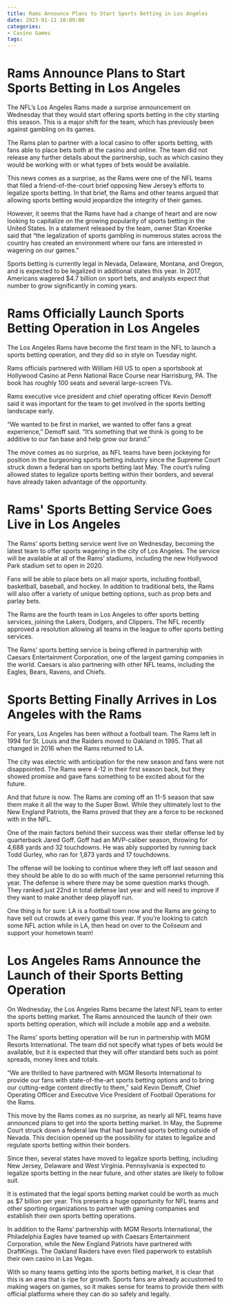 ```yaml
---
title: Rams Announce Plans to Start Sports Betting in Los Angeles
date: 2023-01-11 10:09:00
categories:
- Casino Games
tags:
---
```



#  Rams Announce Plans to Start Sports Betting in Los Angeles

The NFL’s Los Angeles Rams made a surprise announcement on Wednesday that they would start offering sports betting in the city starting this season. This is a major shift for the team, which has previously been against gambling on its games.

The Rams plan to partner with a local casino to offer sports betting, with fans able to place bets both at the casino and online. The team did not release any further details about the partnership, such as which casino they would be working with or what types of bets would be available.

This news comes as a surprise, as the Rams were one of the NFL teams that filed a friend-of-the-court brief opposing New Jersey’s efforts to legalize sports betting. In that brief, the Rams and other teams argued that allowing sports betting would jeopardize the integrity of their games.

However, it seems that the Rams have had a change of heart and are now looking to capitalize on the growing popularity of sports betting in the United States. In a statement released by the team, owner Stan Kroenke said that “the legalization of sports gambling in numerous states across the country has created an environment where our fans are interested in wagering on our games.”

Sports betting is currently legal in Nevada, Delaware, Montana, and Oregon, and is expected to be legalized in additional states this year. In 2017, Americans wagered $4.7 billion on sport bets, and analysts expect that number to grow significantly in coming years.

#  Rams Officially Launch Sports Betting Operation in Los Angeles

The Los Angeles Rams have become the first team in the NFL to launch a sports betting operation, and they did so in style on Tuesday night.

Rams officials partnered with William Hill US to open a sportsbook at Hollywood Casino at Penn National Race Course near Harrisburg, PA. The book has roughly 100 seats and several large-screen TVs.

Rams executive vice president and chief operating officer Kevin Demoff said it was important for the team to get involved in the sports betting landscape early.

“We wanted to be first in market, we wanted to offer fans a great experience,” Demoff said. “It’s something that we think is going to be additive to our fan base and help grow our brand.”

The move comes as no surprise, as NFL teams have been jockeying for position in the burgeoning sports betting industry since the Supreme Court struck down a federal ban on sports betting last May. The court’s ruling allowed states to legalize sports betting within their borders, and several have already taken advantage of the opportunity.

#  Rams' Sports Betting Service Goes Live in Los Angeles

The Rams’ sports betting service went live on Wednesday, becoming the latest team to offer sports wagering in the city of Los Angeles. The service will be available at all of the Rams’ stadiums, including the new Hollywood Park stadium set to open in 2020.

Fans will be able to place bets on all major sports, including football, basketball, baseball, and hockey. In addition to traditional bets, the Rams will also offer a variety of unique betting options, such as prop bets and parlay bets.

The Rams are the fourth team in Los Angeles to offer sports betting services, joining the Lakers, Dodgers, and Clippers. The NFL recently approved a resolution allowing all teams in the league to offer sports betting services.

The Rams’ sports betting service is being offered in partnership with Caesars Entertainment Corporation, one of the largest gaming companies in the world. Caesars is also partnering with other NFL teams, including the Eagles, Bears, Ravens, and Chiefs.

#  Sports Betting Finally Arrives in Los Angeles with the Rams

For years, Los Angeles has been without a football team. The Rams left in 1994 for St. Louis and the Raiders moved to Oakland in 1995. That all changed in 2016 when the Rams returned to LA.

The city was electric with anticipation for the new season and fans were not disappointed. The Rams were 4-12 in their first season back, but they showed promise and gave fans something to be excited about for the future.

And that future is now. The Rams are coming off an 11-5 season that saw them make it all the way to the Super Bowl. While they ultimately lost to the New England Patriots, the Rams proved that they are a force to be reckoned with in the NFL.

One of the main factors behind their success was their stellar offense led by quarterback Jared Goff. Goff had an MVP-caliber season, throwing for 4,688 yards and 32 touchdowns. He was ably supported by running back Todd Gurley, who ran for 1,873 yards and 17 touchdowns.

The offense will be looking to continue where they left off last season and they should be able to do so with much of the same personnel returning this year. The defense is where there may be some question marks though. They ranked just 22nd in total defense last year and will need to improve if they want to make another deep playoff run.

One thing is for sure: LA is a football town now and the Rams are going to have sell out crowds at every game this year. If you’re looking to catch some NFL action while in LA, then head on over to the Coliseum and support your hometown team!

#  Los Angeles Rams Announce the Launch of their Sports Betting Operation

On Wednesday, the Los Angeles Rams became the latest NFL team to enter the sports betting market. The Rams announced the launch of their own sports betting operation, which will include a mobile app and a website.

The Rams’ sports betting operation will be run in partnership with MGM Resorts International. The team did not specify what types of bets would be available, but it is expected that they will offer standard bets such as point spreads, money lines and totals.

“We are thrilled to have partnered with MGM Resorts International to provide our fans with state-of-the-art sports betting options and to bring our cutting-edge content directly to them,” said Kevin Demoff, Chief Operating Officer and Executive Vice President of Football Operations for the Rams.

This move by the Rams comes as no surprise, as nearly all NFL teams have announced plans to get into the sports betting market. In May, the Supreme Court struck down a federal law that had banned sports betting outside of Nevada. This decision opened up the possibility for states to legalize and regulate sports betting within their borders.

Since then, several states have moved to legalize sports betting, including New Jersey, Delaware and West Virginia. Pennsylvania is expected to legalize sports betting in the near future, and other states are likely to follow suit.

It is estimated that the legal sports betting market could be worth as much as $7 billion per year. This presents a huge opportunity for NFL teams and other sporting organizations to partner with gaming companies and establish their own sports betting operations.

In addition to the Rams’ partnership with MGM Resorts International, the Philadelphia Eagles have teamed up with Caesars Entertainment Corporation, while the New England Patriots have partnered with DraftKings. The Oakland Raiders have even filed paperwork to establish their own casino in Las Vegas.

With so many teams getting into the sports betting market, it is clear that this is an area that is ripe for growth. Sports fans are already accustomed to making wagers on games, so it makes sense for teams to provide them with official platforms where they can do so safely and legally.
